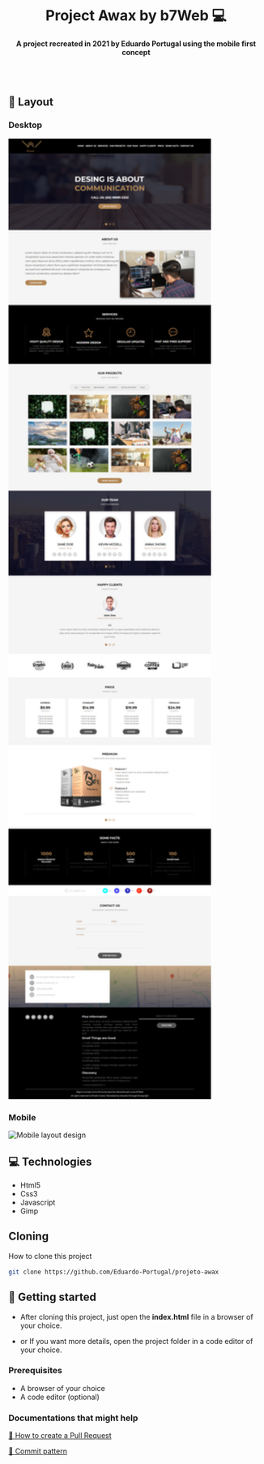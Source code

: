 <h1 align="center">Project Awax by b7Web 💻</h1>

<p align="center">
    <b>A project recreated in 2021 by Eduardo Portugal using the mobile first concept</b>
</p>
<br>
<br>

<h2 id="layout">🎨 Layout</h2>

<p align="center">
    <h3>Desktop</h3>
    <img src="./assets/design/Desktop-projeto-awax.png" alt="Desktop layout design" width="400px" align-item="center">
    <br>
    <h3>Mobile</h3>
    <img src="./assets/design/Mobile-projeto-awax.png" alt="Mobile layout design" width="400px">
</p>

<h2 id="technologies">💻 Technologies</h2>

- Html5
- Css3
- Javascript
- Gimp

<h2>Cloning</h2>

How to clone this project

```bash
git clone https://github.com/Eduardo-Portugal/projeto-awax
```

<h2 id="started">🚀 Getting started</h2>

- After cloning this project, just open the <strong>index.html</strong> file in a browser of your choice.

- or If you want more details, open the project folder in a code editor of your choice.

<h3>Prerequisites</h3>

- A browser of your choice
- A code editor (optional)

<h3>Documentations that might help</h3>

[📝 How to create a Pull Request](https://www.atlassian.com/br/git/tutorials/making-a-pull-request)

[💾 Commit pattern](https://gist.github.com/joshbuchea/6f47e86d2510bce28f8e7f42ae84c716)
